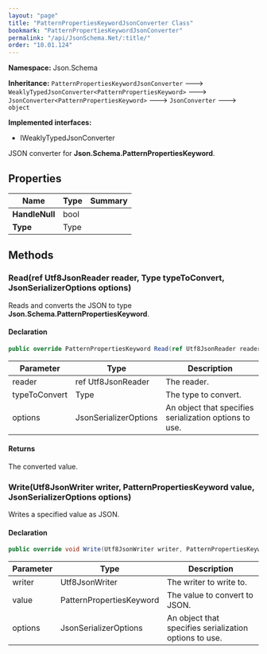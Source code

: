 ```yaml
---
layout: "page"
title: "PatternPropertiesKeywordJsonConverter Class"
bookmark: "PatternPropertiesKeywordJsonConverter"
permalink: "/api/JsonSchema.Net/:title/"
order: "10.01.124"
---
```

**Namespace:** Json.Schema

**Inheritance:**
`PatternPropertiesKeywordJsonConverter`
 🡒 
`WeaklyTypedJsonConverter<PatternPropertiesKeyword>`
 🡒 
`JsonConverter<PatternPropertiesKeyword>`
 🡒 
`JsonConverter`
 🡒 
`object`

**Implemented interfaces:**

- IWeaklyTypedJsonConverter

JSON converter for **Json.Schema.PatternPropertiesKeyword**.

## Properties

| Name | Type | Summary |
|---|---|---|
| **HandleNull** | bool |  |
| **Type** | Type |  |

## Methods

### Read(ref Utf8JsonReader reader, Type typeToConvert, JsonSerializerOptions options)

Reads and converts the JSON to type **Json.Schema.PatternPropertiesKeyword**.

#### Declaration

```c#
public override PatternPropertiesKeyword Read(ref Utf8JsonReader reader, Type typeToConvert, JsonSerializerOptions options)
```

| Parameter | Type | Description |
|---|---|---|
| reader | ref Utf8JsonReader | The reader. |
| typeToConvert | Type | The type to convert. |
| options | JsonSerializerOptions | An object that specifies serialization options to use. |


#### Returns

The converted value.

### Write(Utf8JsonWriter writer, PatternPropertiesKeyword value, JsonSerializerOptions options)

Writes a specified value as JSON.

#### Declaration

```c#
public override void Write(Utf8JsonWriter writer, PatternPropertiesKeyword value, JsonSerializerOptions options)
```

| Parameter | Type | Description |
|---|---|---|
| writer | Utf8JsonWriter | The writer to write to. |
| value | PatternPropertiesKeyword | The value to convert to JSON. |
| options | JsonSerializerOptions | An object that specifies serialization options to use. |


